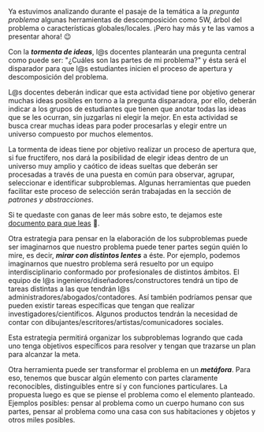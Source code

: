 Ya estuvimos analizando durante el pasaje de la temática a la _pregunta problema_ algunas herramientas de descomposición como 5W, árbol del problema o características globales/locales. 
¡Pero hay más y te las vamos a presentar ahora! :wink:


Con la **_tormenta de ideas_**, l@s docentes plantearán una pregunta central como puede ser: "¿Cuáles son las partes de mi problema?" y ésta será el disparador para que l@s estudiantes inicien el proceso de apertura y descomposición del problema.
 
L@s docentes deberán indicar que esta actividad tiene por objetivo generar muchas ideas posibles en torno a la pregunta disparadora, por ello, deberán indicar a los grupos de estudiantes que tienen que anotar todas las ideas que se les ocurran, sin juzgarlas ni elegir la mejor. En esta actividad se busca crear muchas ideas para poder procesarlas y elegir entre un universo compuesto por muchos elementos.

La tormenta de ideas tiene por objetivo realizar un proceso de apertura que, si fue fructífero, nos dará la posibilidad de elegir ideas dentro de un universo muy amplio y caótico de ideas sueltas que deberán ser procesadas a través de una puesta en común para observar, agrupar, seleccionar e identificar subproblemas. Algunas herramientas que pueden facilitar este proceso de selección serán trabajadas en la sección de _patrones y abstracciones_.

Si te quedaste con ganas de leer más sobre esto, te dejamos este [documento para que leas](https://docs.google.com/document/d/1j-cclsBR2OYGfJdt7Jf6Ox7p-8z2U3SVeJBdhioFH9Q/edit#) :eyes:.


Otra estrategia para pensar en la elaboración de los subproblemas puede ser imaginarnos que nuestro problema puede tener partes según quién lo mire, es decir, **_mirar con distintos lentes_** a éste. Por ejemplo, podemos imaginarnos que nuestro problema será resuelto por un equipo interdisciplinario conformado por profesionales de distintos ámbitos. El equipo de l@s ingenieros/diseñadores/constructores tendrá un tipo de tareas distintas a las que tendrán l@s administradores/abogados/contadores. Así también podríamos pensar que pueden existir tareas específicas que tengan que realizar investigadores/científicos. Algunos productos tendrán la necesidad de contar con dibujantes/escritores/artistas/comunicadores sociales. 

Esta estrategia permitirá organizar los subproblemas logrando que cada uno tenga objetivos específicos para resolver y tengan que trazarse un plan para alcanzar la meta.


Otra herramienta puede ser transformar el problema en un **_metáfora_**. Para eso, tenemos que buscar algún elemento con partes claramente reconocibles, distinguibles entre sí y con funciones particulares. La propuesta luego es que se piense el problema como el elemento planteado. Ejemplos posibles: pensar al problema como un cuerpo humano con sus partes, pensar al problema como una casa con sus habitaciones y objetos y otros miles posibles.
